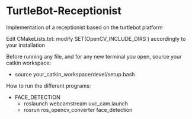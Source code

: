 # TurtleBot-Receptionist
Implementation of a receptionist based on the turtlebot platform

Edit CMakeLists.txt: modify SET(OpenCV_INCLUDE_DIRS ) accordingly to your installation

Before running any file, and for any new terminal you open, source your catkin workspace: 
 - source your_catkin_workspace/devel/setup.bash

How to run the different programs:
  - FACE_DETECTION
    - roslaunch webcamstream uvc_cam.launch
    - rosrun ros_opencv_converter face_detection
